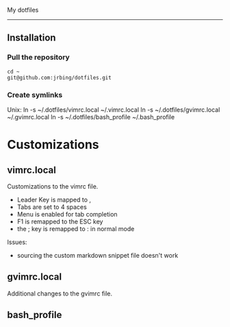 My dotfiles

-------------------

## Installation ##

### Pull the repository ###

    cd ~
    git@github.com:jrbing/dotfiles.git

### Create symlinks ###

Unix:
    ln -s ~/.dotfiles/vimrc.local ~/.vimrc.local
    ln -s ~/.dotfiles/gvimrc.local ~/.gvimrc.local
    ln -s ~/.dotfiles/bash_profile ~/.bash_profile

# Customizations #

## vimrc.local ##
Customizations to the vimrc file.

* Leader Key is mapped to ,
* Tabs are set to 4 spaces
* Menu is enabled for tab completion
* F1 is remapped to the ESC key
* the ; key is remapped to : in normal mode

Issues: 
* sourcing the custom markdown snippet file doesn't work

## gvimrc.local ##
Additional changes to the gvimrc file. 

## bash_profile ##

